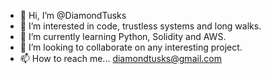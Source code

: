 - 👋 Hi, I’m @DiamondTusks
- 👀 I’m interested in code, trustless systems and long walks.
- 🌱 I’m currently learning Python, Solidity and AWS.
- 💞️ I’m looking to collaborate on any interesting project.
- 📫 How to reach me... diamondtusks@gmail.com

<!---
DiamondTusks/DiamondTusks is a ✨ special ✨ repository because its `README.md` (this file) appears on your GitHub profile.
You can click the Preview link to take a look at your changes.
--->
